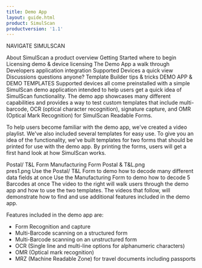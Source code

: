 ```yaml
---
title: Demo App
layout: guide.html
product: SimulScan
productversion: '1.1'
---
```


NAVIGATE SIMULSCAN

About SimulScan
a product overview 
Getting Started
where to begin 
Licensing
demo & device licensing 
The Demo App
a walk through 
Developers
application integration 
Supported Devices
a quick view 
Discussions
questions anyone? 
Template Builder
tips & tricks
DEMO APP & DEMO TEMPLATES
Supported devices all come preinstalled with a simple SimulScan demo application intended to help users get a quick idea of SimulScan functionality.
The demo app showcases many different capabilities and provides a way to test custom templates that include multi-barcode, OCR (optical character recognition), signature capture, and OMR (Optical Mark Recognition) for SimulScan Readable Forms.
 
To help users become familiar with the demo app, we've created a video playlist. We've also included several templates for easy use. To give you an idea of the functionality, we've built templates for two forms that should be printed for use with the demo app. By printing the forms, users will get a first hand look at how SimulScan works.
 
Postal/ T&L Form
Manufacturing Form
Postal &amp; T&amp;L.png	
pres1.png
Use the Postal/ T&L Form to demo
how to decode many different data fields at once
Use the Manufacturing Form to demo
how to decode 5 Barcodes at once
The video to the right will walk users through the demo app and how to use the two templates.
The videos that follow, will demonstrate how to find and use additional features included in the demo app.
 
Features included in the demo app are:
 
* Form Recognition and capture
* Multi-Barcode scanning on a structured form
* Multi-Barcode scanning on an unstructured form
* OCR (Single line and multi-line options for alphanumeric characters)
* OMR (Optical mark recognition)
* MRZ (Machine Readable Zone) for travel documents including passports
